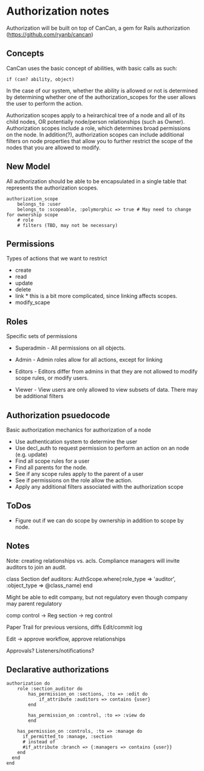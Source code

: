 # Authorization notes

Authorization will be built on top of CanCan, a gem for Rails
authorization (https://github.com/ryanb/cancan)

## Concepts

CanCan uses the basic concept of abilities, with basic calls as such:

    if (can? ability, object)

In the case of our system, whether the ability is allowed or not is determined by determining whether
one of the authorization_scopes for the user allows the user to perform the action.

Authorization scopes apply to a heirarchical tree of a node and all of its child nodes,
OR potentially node/person relationships (such as Owner). Authorization scopes include a role, which determines
broad permissions on the node. In addition(?), authorization scopes can include
additional filters on node properties that allow you to further restrict the scope
of the nodes that you are allowed to modify.

## New Model

All authorization should be able to be encapsulated in a single table that represents
the authorization scopes.

    authorization_scope
        belongs_to :user
        belongs_to :scopeable, :polymorphic => true # May need to change for ownership scope
        # role
        # filters (TBD, may not be necessary)


## Permissions

Types of actions that we want to restrict

* create
* read
* update
* delete
* link * this is a bit more complicated, since linking affects scopes.
* modify_scape

## Roles

Specific sets of permissions

* Superadmin - All permissions on all objects.

* Admin - Admin roles allow for all actions, except for linking

* Editors - Editors differ from admins in that they are not allowed to modify
scope rules, or modify users.

* Viewer - View users are only allowed to view subsets of data. There may be additional
    filters

## Authorization psuedocode
Basic authorization mechanics for authorization of a node

* Use authentication system to determine the user
* Use decl_auth to request permission to perform an action on an node (e.g. update)
* Find all scope rules for a user
* Find all parents for the node.
* See if any scope rules apply to the parent of a user
* See if permissions on the role allow the action.
* Apply any additional filters associated with the authorization scope

## ToDos

* Figure out if we can do scope by ownership in addition to scope by node.


## Notes

Note: creating relationships vs. acls.
Compliance managers will invite auditors to join an audit.

class Section
    def auditors:
        AuthScope.where(:role_type => 'auditor',
                        :object_type => @class_name)
    end

Might be able to edit company, but not regulatory even though company may parent regulatory

comp control -> Reg section -> reg control

Paper Trail for previous versions, diffs
Edit/commit log

Edit -> approve workflow, approve relationships

Approvals?
Listeners/notifications?

Declarative authorizations
--------------------------

    authorization do
        role :section_auditor do
            has_permission_on :sections, :to => :edit do
                if_attribute :auditors => contains {user}
            end

            has_permission_on :control, :to => :view do
            end

        has_permission_on :controls, :to => :manage do
          if_permitted_to :manage, :section
          # instead of
          #if_attribute :branch => {:managers => contains {user}}
        end
      end
    end
